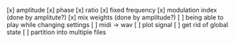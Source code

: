 [x] amplitude
[x] phase
[x] ratio
[x] fixed frequency
[x] modulation index (done by amplitute?)
[x] mix weights (done by amplitude?)
[ ] being able to play while changing settings
[ ] midi -> wav
[ ] plot signal
[ ] get rid of global state
[ ] partition into multiple files